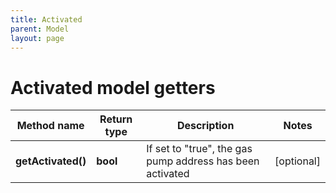 ```yaml
---
title: Activated
parent: Model
layout: page
---
```


# Activated model getters

Method name | Return type | Description | Notes
------------ | ------------- | ------------- | -------------
**getActivated()** | **bool** | If set to "true", the gas pump address has been activated | [optional]

